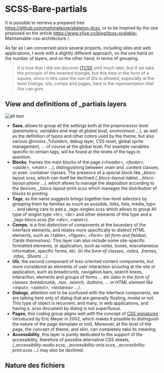 # SCSS-Bare-partials

It is possible to retrieve a prepared tree https://github.com/mehmetkose/skeleton-itcss, or to be inspired by the one proposed on the article https://www.xfive.co/blog/itcss-scalable- Maintainable-css-architecture /.

As far as I am concerned since several projects, including sites and web applications, I work with a slightly different approach, on the one hand on the number of layers, and on the other hand, in terms of grouping.

> It is true that I did not discover [ITCSS](http://www.creativebloq.com/web-design/manage-large-css-projects-itcss-101517528) until much later, but if we take the principle of the inverted triangle, but this time in the form of a square, since in this case the use of IDs is allowed, especially at the level Dialogs, UIs, comps and pages, here is the representation that this can give.

## View and definitions of _partials layers

![alt text](http://www.puce-et-media.com/externals/002-Sass-004.png "View of _partials layers")

* **Sass**, allows to group all the settings both at the preprocessor level *(parameters, variables and map at global level, environment ...)*, as well as the definition of typos and other colors used by the theme, but also various @mixins ,%holders, debug layer, CSS reset, global sprite management, ... of course at the global level. For example variables specific to certain tags, will be found at the levels of the tags in question.
* **Blocks**, frames the main blocks of the page *(&lt;header&gt;, &lt;footer&gt;, &lt;aside&gt;, &lt;main&gt; ...)*, distinguishing between .main and .content classes, or even .container classes. The presence of a special block like _blocs-layout.scss, which can itself be declined *(_blocs-layout-tablet, _blocs-layout-phone ...)*, which allows to manage the disposition according to the devices, _blocs-layout-print.scss which manages the distribution of blocks to printing.
* **Tags**, as the name suggests brings together low-level selectors by grouping them by families as much as possible, links, lists, media, typo ... and taking care to add a _tags-singles.scss which allows to group All type of singlet type &lt;hr&gt;, &lt;br&gt; and other elements of this type and a _tags-blocs.scss *(for &lt;div&gt;, &lt;span&gt;)*.
* **Comps**, is a   first distinction of components at the boundary of the interface   elements, and relates more specifically to distinct HTML elements, such   as &lt;table&gt;, &lt;figure&gt;, &lt;form&gt; *(at form and fieldset, Cards themselves)*. This   layer can also include some site-specific formatted elements, or   application, such as notes, boxes, miscellaneous information, specific   forms, etc. *(in the form of classes, .notes, .frames, .infos,. Sheets ...)*
* **UIs**,   the second component of less-oriented content components, but more   considered as elements of user interaction scouring at the site or   application, such as breadcrumb, navigation bars, search boxes, Interaction,   elements and groups of forms ... etc *(also in the form of classes   .breadcrumb, .nav, .search, .buttons, ... or HTML element like   &lt;input&gt;, &lt;select&gt;, &lt;textarea&gt; ...)*.
* **Dialogs**,   attention not to be confused with the interface components, we are   talking here only of dialog that are generally floating, modal or not. This type of object is recurrent, and many, in web applications, and having a .scss document by dialog is not superfluous.
* **Pages**,   this coding group aligns well with the concept of [CSS signatures](http://archivist.incutio.com/viewlist/css-discuss/13291)   introduced by Eric Meyer in 2002, which makes it possible to distinguish   the nature of the page (template or not). Moreover, at the level of the page, the concept of theme, and skin, can completely take its meaning.
* **Accessibility**,   this layer is purely dedicated to the support of the accessibility,   therefore of possible alternative CSS sheets,   *(_accessibility-audio.scss, _accessibility-aria.scss,   _accessibility-print.scss ...)* may also be declined.

## Nature des fichiers

